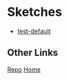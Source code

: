 # Sketches

- [test-default](./test-default/)

## Other Links

[Repo](https://github.com/benwiz/sketches)
[Home](https://benwiz.io)
